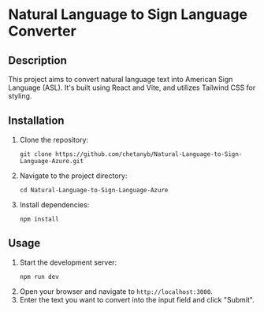 # Natural Language to Sign Language Converter

## Description

This project aims to convert natural language text into American Sign Language (ASL). It's built using React and Vite, and utilizes Tailwind CSS for styling.

## Installation

1. Clone the repository:
   ```
   git clone https://github.com/chetanyb/Natural-Language-to-Sign-Language-Azure.git
   ```
2. Navigate to the project directory:
   ```
   cd Natural-Language-to-Sign-Language-Azure
   ```
3. Install dependencies:
   ```
   npm install
   ```

## Usage

1. Start the development server:
   ```
   npm run dev
   ```
2. Open your browser and navigate to `http://localhost:3000`.
3. Enter the text you want to convert into the input field and click "Submit".
